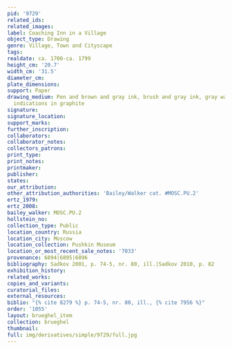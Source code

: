 ```yaml
---
pid: '9729'
related_ids: 
related_images: 
label: Coaching Inn in a Village
object_type: Drawing
genre: Village, Town and Cityscape
tags: 
realdate: ca. 1700-ca. 1799
height_cm: '20.7'
width_cm: '31.5'
diameter_cm: 
plate_dimensions: 
support: Paper
drawing_medium: Pen and brown and gray ink, brush and gray ink, gray wash, over preliminary
  indications in graphite
signature: 
signature_location: 
support_marks: 
further_inscription: 
collaborators: 
collaborator_notes: 
collectors_patrons: 
print_type: 
print_notes: 
printmaker: 
publisher: 
states: 
our_attribution: 
other_attribution_authorities: 'Bailey/Walker cat. #MOSC.PU.2'
ertz_1979: 
ertz_2008: 
bailey_walker: MOSC.PU.2
hollstein_no: 
collection_type: Public
location_country: Russia
location_city: Moscow
location_collection: Pushkin Museum
location_or_most_recent_sale_notes: '7033'
provenance: 6894|6895|6896
bibliography: Sadkov 2001, p. 74-5, nr. 80, ill.|Sadkov 2010, p. 82
exhibition_history: 
related_works: 
copies_and_variants: 
curatorial_files: 
external_resources: 
biblio: "{% cite 8279 %} p. 74-5, nr. 80, ill., {% cite 7956 %}"
order: '1055'
layout: brueghel_item
collection: brueghel
thumbnail: 
full: img/derivatives/simple/9729/full.jpg
---
```

